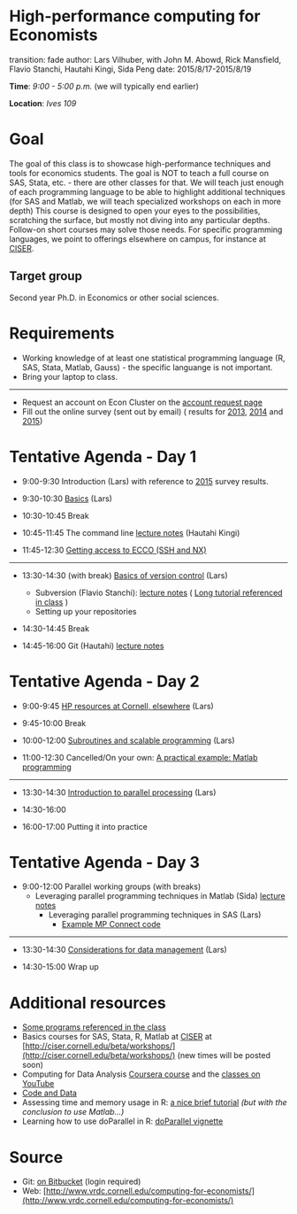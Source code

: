 High-performance computing for Economists
========================================================
transition: fade
author: Lars Vilhuber, with John M. Abowd, Rick Mansfield, Flavio Stanchi, Hautahi Kingi, Sida Peng
date: 2015/8/17-2015/8/19

**Time**: *9:00 - 5:00 p.m.* (we will typically end earlier)

**Location**: *Ives 109*

Goal
========================================================
The goal of this class is to showcase high-performance techniques and tools for economics students. The goal is NOT to teach a full
course on SAS, Stata, etc. - there are other classes for that. We will teach just enough of each programming language to
be able to highlight additional techniques (for SAS and Matlab, we will teach specialized workshops on each in more depth)
 This course is designed to open your eyes to the possibilities, scratching
the surface, but mostly not diving into any particular depths. Follow-on short courses may solve those needs. For
specific programming languages, we point to offerings elsewhere on campus, for instance at [CISER](http://www.ciser.cornell.edu).

Target group
------------
Second year Ph.D. in Economics or other social sciences.

Requirements
========================================================
* Working knowledge of at least one statistical programming language (R, SAS, Stata, Matlab, Gauss) - the specific languange is not important.
* Bring your laptop to class.

***
* Request an account on Econ Cluster on the [account request page](https://www.cac.cornell.edu/services/external/RequestCACid.aspx?ProjectID=lv39_0004)
* Fill out the online survey (sent out by email) ( results for [2013](SurveyResults2013.pdf),  [2014](Computing_in_Economics_2014_results.pdf) and [2015](Computing_in_Economics_Workshop_Knowledge_2015.pdf))


Tentative Agenda - Day 1
========================================================
* 9:00-9:30 Introduction (Lars) with reference to [2015](Computing_in_Economics_Workshop_Knowledge_2015.pdf) survey results.

* 9:30-10:30 [Basics](../documents/day1-1.pdf) (Lars)

* 10:30-10:45 Break

* 10:45-11:45 The command line [lecture notes](../Git_CL_Slides/Slides_CommandLine.pdf) (Hautahi Kingi)

* 11:45-12:30 [Getting access to ECCO (SSH and NX)](../documents/day1-3.pdf)

***

* 13:30-14:30 (with break) [Basics of version control](../documents/day1-2.pdf) (Lars)
  * Subversion (Flavio Stanchi):  [lecture notes](../SVN_Presentation/Subversion_slides.pdf) ( [Long tutorial referenced in class](COMPUTER_Subversion_LongTutorial.pdf) )
  * Setting up your repositories

* 14:30-14:45 Break

* 14:45-16:00 Git (Hautahi) [lecture notes](../Git_CL_Slides/Git_Notes.pdf)


Tentative Agenda - Day 2
========================================================

* 9:00-9:45 [HP resources at Cornell, elsewhere](../documents/day2-1.pdf) (Lars)

* 9:45-10:00 Break

* 10:00-12:00 [Subroutines and scalable programming](../documents/day2-2.pdf) (Lars)


* 11:00-12:30 Cancelled/On your own: [A practical example: Matlab programming](../documents/Matlab%20Big%20Data%20Techniques.pdf)

***
* 13:30-14:30 [Introduction to parallel processing](../web/day2-3.html) (Lars)

* 14:30-16:00

* 16:00-17:00 Putting it into practice

Tentative Agenda - Day 3
========================================================
* 9:00-12:00 Parallel working groups (with breaks)
  * Leveraging parallel programming techniques in Matlab (Sida) [lecture notes](../Matlab/peng-matlabparallel.pdf)
	* Leveraging parallel programming techniques in SAS (Lars)
		* [Example MP Connect code](http://repository.vrdc.cornell.edu/websvn/listing.php?repname=public.code-fragments&path=%2Ftrunk%2Fsas%2Fmpconnect%2F&#a35a136da6e860bff713e16f3fe2c4bfa)

***

* 13:30-14:30 [Considerations for data management](../web/coming-soon.html) (Lars)

* 14:30-15:00 Wrap up

Additional resources
===============================
 * [Some programs referenced in the class](programs.html)
 * Basics courses for SAS, Stata, R, Matlab at [CISER](http://www.ciser.cornell.edu) at [http://ciser.cornell.edu/beta/workshops/](http://ciser.cornell.edu/beta/workshops/) (new times will be posted soon)
 * Computing for Data Analysis [Coursera course](https://www.coursera.org/course/compdata) and the [classes on YouTube](https://www.youtube.com/results?search_query=roger+peng+computing+for+data+analysis)
 * [Code and Data](http://faculty.chicagobooth.edu/jesse.shapiro/research/CodeAndData.pdf)
 * Assessing time and memory usage in R: [a nice brief tutorial](http://www.johnmyleswhite.com/notebook/2011/10/31/using-sparse-matrices-in-r/) *(but with the conclusion to use Matlab...)*
 * Learning how to use doParallel in R: [doParallel vignette](http://cran.r-project.org/web/packages/doParallel/vignettes/gettingstartedParallel.pdf)

Source
==========
* Git: [on Bitbucket](https://vilhuberl@bitbucket.org/computing4economists/computing-for-economists) (login required)
* Web: [http://www.vrdc.cornell.edu/computing-for-economists/](http://www.vrdc.cornell.edu/computing-for-economists/)
